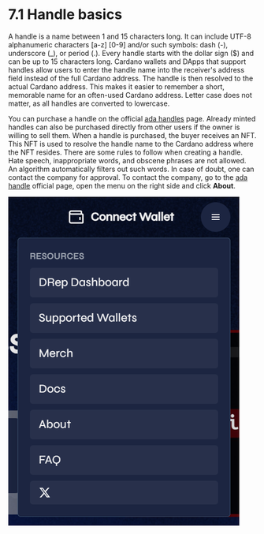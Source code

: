 # 7.1 Handle basics

A handle is a name between 1 and 15 characters long. It can include UTF-8 alphanumeric characters [a-z] [0-9] and/or such symbols: dash (-), underscore (_), or period (.). Every handle starts with the dollar sign ($) and can be up to 15 characters long. Cardano wallets and DApps that support handles allow users to enter the handle name into the receiver's address field instead of the full Cardano address. The handle is then resolved to the actual Cardano address. This makes it easier to remember a short, memorable name for an often-used Cardano address. Letter case does not matter, as all handles are converted to lowercase.  

You can purchase a handle on the official [ada handles](https://handle.me/) page. Already minted handles can also be purchased directly from other users if the owner is willing to sell them. When a handle is purchased, the buyer receives an NFT. This NFT is used to resolve the handle name to the Cardano address where the NFT resides. There are some rules to follow when creating a handle. Hate speech, inappropriate words, and obscene phrases are not allowed. An algorithm automatically filters out such words. In case of doubt, one can contact the company for approval. To contact the company, go to the [ada handle](https://handle.me/) official page, open the menu on the right side and click **About**.  

![Ada Handle purchase example](images\07-01-01.png)
